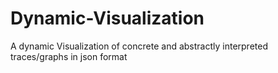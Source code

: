 # Dynamic-Visualization
A dynamic Visualization of concrete and abstractly interpreted traces/graphs in json format
